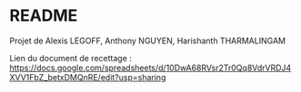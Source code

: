 # README

Projet de Alexis LEGOFF, Anthony NGUYEN, Harishanth THARMALINGAM

Lien du document de recettage : https://docs.google.com/spreadsheets/d/10DwA68RVsr2Tr0Qq8VdrVRDJ4XVV1FbZ_betxDMQnRE/edit?usp=sharing
